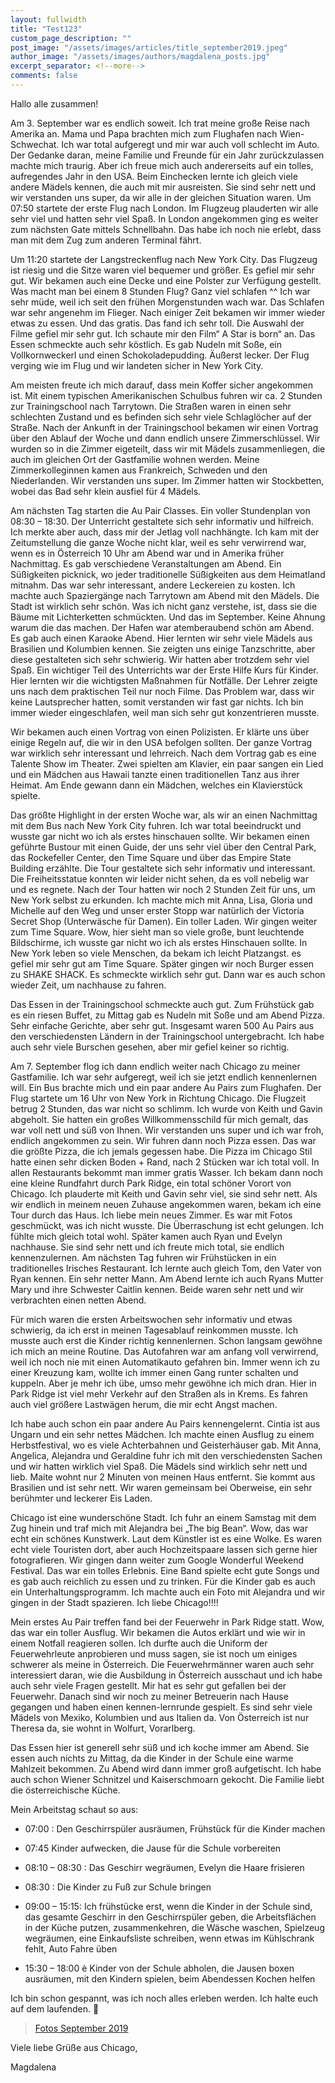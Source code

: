 ```yaml
---
layout: fullwidth
title: "Test123"
custom_page_description: ""
post_image: "/assets/images/articles/title_september2019.jpeg"
author_image: "/assets/images/authors/magdalena_posts.jpg"
excerpt_separator: <!--more-->
comments: false
---
```


Hallo alle zusammen!

Am 3. September war es endlich soweit. Ich trat meine große Reise nach Amerika an. Mama und Papa brachten mich zum Flughafen nach Wien-Schwechat. Ich war total aufgeregt und mir war auch voll schlecht im Auto. <!--more-->Der Gedanke daran, meine Familie und Freunde für ein Jahr zurückzulassen machte mich traurig. Aber ich freue mich auch andererseits auf ein tolles, aufregendes Jahr in den USA. Beim Einchecken lernte ich gleich viele andere Mädels kennen, die auch mit mir ausreisten. Sie sind sehr nett und wir verstanden uns super, da wir alle in der gleichen Situation waren. Um 07:50 startete der erste Flug nach London. Im Flugzeug plauderten wir alle sehr viel und hatten sehr viel Spaß. In London angekommen ging es weiter zum nächsten Gate mittels Schnellbahn. Das habe ich noch nie erlebt, dass man mit dem Zug zum anderen Terminal fährt.

Um 11:20 startete der Langstreckenflug nach New York City. Das Flugzeug ist riesig und die Sitze waren viel bequemer und größer. Es gefiel mir sehr gut. Wir bekamen auch eine Decke und eine Polster zur Verfügung gestellt. Was macht man bei einem 8 Stunden Flug? Ganz viel schlafen ^^ Ich war sehr müde, weil ich seit den frühen Morgenstunden wach war. Das Schlafen war sehr angenehm im Flieger. Nach einiger Zeit bekamen wir immer wieder etwas zu essen. Und das gratis. Das fand ich sehr toll. Die Auswahl der Filme gefiel mir sehr gut. Ich schaute mir den Film“ A Star is born“ an. Das Essen schmeckte auch sehr köstlich. Es gab Nudeln mit Soße, ein Vollkornweckerl und einen Schokoladepudding. Äußerst lecker. Der Flug verging wie im Flug und wir landeten sicher in New York City.

Am meisten freute ich mich darauf, dass mein Koffer sicher angekommen ist. Mit einem typischen Amerikanischen Schulbus fuhren wir ca. 2 Stunden zur Trainingschool nach Tarrytown. Die Straßen waren in einen sehr schlechten Zustand und es befinden sich sehr viele Schlaglöcher auf der Straße. Nach der Ankunft in der Trainingschool bekamen wir einen Vortrag über den Ablauf der Woche und dann endlich unsere Zimmerschlüssel. Wir wurden so in die Zimmer eigeteilt, dass wir mit Mädels zusammenliegen, die auch im gleichen Ort der Gastfamilie wohnen werden. Meine Zimmerkolleginnen kamen aus Frankreich, Schweden und den Niederlanden. Wir verstanden uns super. Im Zimmer hatten wir Stockbetten, wobei das Bad sehr klein ausfiel für 4 Mädels.

Am nächsten Tag starten die Au Pair Classes. Ein voller Stundenplan von 08:30 – 18:30. Der Unterricht gestaltete sich sehr informativ und hilfreich. Ich merkte aber auch, dass mir der Jetlag voll nachhängte. Ich kam mit der Zeitumstellung die ganze Woche nicht klar, weil es sehr verwirrend war, wenn es in Österreich 10 Uhr am Abend war und in Amerika früher Nachmittag. Es gab verschiedene Veranstaltungen am Abend. Ein Süßigkeiten picknick, wo jeder traditionelle Süßigkeiten aus dem Heimatland mitnahm. Das war sehr interessant, andere Leckereien zu kosten. Ich machte auch Spaziergänge nach Tarrytown am Abend mit den Mädels. Die Stadt ist wirklich sehr schön. Was ich nicht ganz verstehe, ist, dass sie die Bäume mit Lichterketten schmückten. Und das im September. Keine Ahnung warum die das machen. Der Hafen war atemberaubend schön am Abend. Es gab auch einen Karaoke Abend. Hier lernten wir sehr viele Mädels aus Brasilien und Kolumbien kennen. Sie zeigten uns einige Tanzschritte, aber diese gestalteten sich sehr schwierig. Wir hatten aber trotzdem sehr viel Spaß. Ein wichtiger Teil des Unterrichts war der Erste Hilfe Kurs für Kinder. Hier lernten wir die wichtigsten Maßnahmen für Notfälle. Der Lehrer zeigte uns nach dem praktischen Teil nur noch Filme. Das Problem war, dass wir keine Lautsprecher hatten, somit verstanden wir fast gar nichts. Ich bin immer wieder eingeschlafen, weil man sich sehr gut konzentrieren musste.

Wir bekamen auch einen Vortrag von einen Polizisten. Er klärte uns über einige Regeln auf, die wir in den USA befolgen sollten. Der ganze Vortrag war wirklich sehr interessant und lehrreich. Nach dem Vortrag gab es eine Talente Show im Theater. Zwei spielten am Klavier, ein paar sangen ein Lied und ein Mädchen aus Hawaii tanzte einen traditionellen Tanz aus ihrer Heimat. Am Ende gewann dann ein Mädchen, welches ein Klavierstück spielte.

Das größte Highlight in der ersten Woche war, als wir an einen Nachmittag mit dem Bus nach New York City fuhren. Ich war total beeindruckt und wusste gar nicht wo ich als erstes hinschauen sollte. Wir bekamen einen geführte Bustour mit einen Guide, der uns sehr viel über den Central Park, das Rockefeller Center, den Time Square und über das Empire State Building erzählte. Die Tour gestaltete sich sehr informativ und interessant. Die Freiheitsstatue konnten wir leider nicht sehen, da es voll nebelig war und es regnete. Nach der Tour hatten wir noch 2 Stunden Zeit für uns, um New York selbst zu erkunden. Ich machte mich mit Anna, Lisa, Gloria und Michelle auf den Weg und unser erster Stopp war natürlich der Victoria Secret Shop (Unterwäsche für Damen). Ein toller Laden. Wir gingen weiter zum Time Square. Wow, hier sieht man so viele große, bunt leuchtende Bildschirme, ich wusste gar nicht wo ich als erstes Hinschauen sollte. In New York leben so viele Menschen, da bekam ich leicht Platzangst. es gefiel mir sehr gut am Time Square. Später gingen wir noch Burger essen zu SHAKE SHACK.  Es schmeckte wirklich sehr gut. Dann war es auch schon wieder Zeit, um nachhause zu fahren.

Das Essen in der Trainingschool schmeckte auch gut. Zum Frühstück gab es ein riesen Buffet, zu Mittag gab es Nudeln mit Soße und am Abend Pizza. Sehr einfache Gerichte, aber sehr gut. Insgesamt waren 500 Au Pairs aus den verschiedensten Ländern in der Trainingschool untergebracht. Ich habe auch sehr viele Burschen gesehen, aber mir gefiel keiner so richtig.

Am 7. September flog ich dann endlich weiter nach Chicago zu meiner Gastfamilie. Ich war sehr aufgeregt, weil ich sie jetzt endlich kennenlernen will. Ein Bus brachte mich und ein paar andere Au Pairs zum Flughafen. Der Flug startete um 16 Uhr von New York in Richtung Chicago. Die Flugzeit betrug 2 Stunden, das war nicht so schlimm. Ich wurde von Keith und Gavin abgeholt. Sie hatten ein großes Willkommensschild für mich gemalt, das war voll nett und süß von Ihnen. Wir verstanden uns super und ich war froh, endlich angekommen zu sein. Wir fuhren dann noch Pizza essen. Das war die größte Pizza, die ich jemals gegessen habe. Die Pizza im Chicago Stil hatte einen sehr dicken Boden + Rand, nach 2 Stücken war ich total voll. In allen Restaurants bekommt man immer gratis Wasser. Ich bekam dann noch eine kleine Rundfahrt durch Park Ridge, ein total schöner Vorort von Chicago. Ich plauderte mit Keith und Gavin sehr viel, sie sind sehr nett. Als wir endlich in meinem neuen Zuhause angekommen waren, bekam ich eine Tour durch das Haus. Ich liebe mein neues Zimmer. Es war mit Fotos geschmückt, was ich nicht wusste. Die Überraschung ist echt gelungen. Ich fühlte mich gleich total wohl. Später kamen auch Ryan und Evelyn nachhause. Sie sind sehr nett und ich freute mich total, sie endlich kennenzulernen. Am nächsten Tag fuhren wir Frühstücken in ein traditionelles Irisches Restaurant. Ich lernte auch gleich Tom, den Vater von Ryan kennen. Ein sehr netter Mann. Am Abend lernte ich auch Ryans Mutter Mary und ihre Schwester Caitlin kennen. Beide waren sehr nett und wir verbrachten einen netten Abend.

Für mich waren die ersten Arbeitswochen sehr informativ und etwas schwierig, da ich erst in meinen Tagesablauf reinkommen musste. Ich musste auch erst die Kinder richtig kennenlernen. Schon langsam gewöhne ich mich an meine Routine. Das Autofahren war am anfang voll verwirrend, weil ich noch nie mit einen Automatikauto gefahren bin. Immer wenn ich zu einer Kreuzung kam, wollte ich immer einen Gang runter schalten und kuppeln. Aber je mehr ich übe, umso mehr gewöhne ich mich dran. Hier in Park Ridge ist viel mehr Verkehr auf den Straßen als in Krems. Es fahren auch viel größere Lastwägen herum, die mir echt Angst machen.

Ich habe auch schon ein paar andere Au Pairs kennengelernt. Cintia ist aus Ungarn und ein sehr nettes Mädchen. Ich machte einen Ausflug zu einem Herbstfestival, wo es viele Achterbahnen und Geisterhäuser gab. Mit Anna, Angelica, Alejandra und Geraldine fuhr ich mit den verschiedensten Sachen und wir hatten wirklich viel Spaß. Die Mädels sind wirklich sehr nett und lieb. Maite wohnt nur 2 Minuten von meinen Haus entfernt. Sie kommt aus Brasilien und ist sehr nett. Wir waren gemeinsam bei Oberweise, ein sehr berühmter und leckerer Eis Laden.

Chicago ist eine wunderschöne Stadt. Ich fuhr an einem Samstag mit dem Zug hinein und traf mich mit Alejandra bei „The big Bean“. Wow, das war echt ein schönes Kunstwerk. Laut dem Künstler ist es eine Wolke. Es waren echt viele Touristen dort, aber auch Hochzeitspaare lassen sich gerne hier fotografieren. Wir gingen dann weiter zum Google Wonderful Weekend Festival. Das war ein tolles Erlebnis. Eine Band spielte echt gute Songs und es gab auch reichlich zu essen und zu trinken. Für die Kinder gab es auch ein Unterhaltungsprogramm. Ich machte auch ein Foto mit Alejandra und wir gingen in der Stadt spazieren. Ich liebe Chicago!!!!

Mein erstes Au Pair treffen fand bei der Feuerwehr in Park Ridge statt. Wow, das war ein toller Ausflug. Wir bekamen die Autos erklärt und wie wir in einem Notfall reagieren sollen. Ich durfte auch die Uniform der Feuerwehrleute anprobieren und muss sagen, sie ist noch um einiges schwerer als meine in Österreich. Die Feuerwehrmänner waren auch sehr interessiert daran, wie die Ausbildung in Österreich ausschaut und ich habe auch sehr viele Fragen gestellt. Mir hat es sehr gut gefallen bei der Feuerwehr. Danach sind wir noch zu meiner Betreuerin nach Hause gegangen und haben einen kennen-lernrunde gespielt. Es sind sehr viele Mädels von Mexiko, Kolumbien und aus Italien da. Von Österreich ist nur Theresa da, sie wohnt in Wolfurt, Vorarlberg.  

Das Essen hier ist generell sehr süß und ich koche immer am Abend. Sie essen auch nichts zu Mittag, da die Kinder in der Schule eine warme Mahlzeit bekommen. Zu Abend wird dann immer groß aufgetischt. Ich habe auch schon Wiener Schnitzel und Kaiserschmoarn gekocht. Die Familie liebt die österreichische Küche.

Mein Arbeitstag schaut so aus:

- 07:00 : Den Geschirrspüler ausräumen, Frühstück für die Kinder machen

- 07:45 Kinder aufwecken, die Jause für die Schule vorbereiten

- 08:10 – 08:30 : Das Geschirr wegräumen, Evelyn die Haare frisieren

- 08:30 : Die Kinder zu Fuß zur Schule bringen

- 09:00 – 15:15: Ich frühstücke erst, wenn die Kinder in der Schule sind, das gesamte Geschirr in den Geschirrspüler geben, die Arbeitsflächen in der Küche putzen, zusammenkehren, die Wäsche waschen, Spielzeug wegräumen, eine Einkaufsliste schreiben, wenn etwas im Kühlschrank fehlt, Auto Fahre üben

- 15:30 – 18:00 è Kinder von der Schule abholen, die Jausen boxen ausräumen, mit den Kindern spielen, beim Abendessen Kochen helfen

Ich bin schon gespannt, was ich noch alles erleben werden. Ich halte euch auf dem laufenden. 🙂

> 
> <a href="https://photos.app.goo.gl/5LW3VA9x5DR8ufET9" target="_blank">Fotos September 2019</a>
> 

Viele liebe Grüße aus Chicago,

Magdalena

